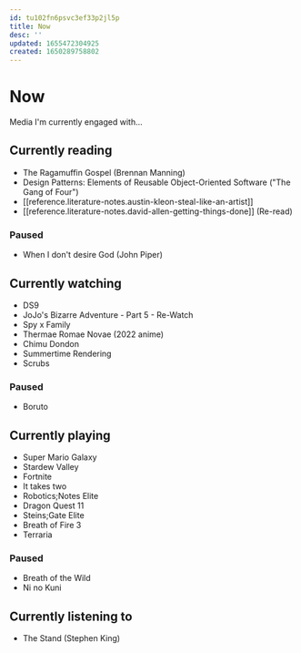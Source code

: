 ```yaml
---
id: tu102fn6psvc3ef33p2jl5p
title: Now
desc: ''
updated: 1655472304925
created: 1650289758802
---
```


# Now

Media I'm currently engaged with...

## Currently reading
- The Ragamuffin Gospel (Brennan Manning)
- Design Patterns: Elements of Reusable Object-Oriented Software ("The Gang of Four")
- [[reference.literature-notes.austin-kleon-steal-like-an-artist]]
- [[reference.literature-notes.david-allen-getting-things-done]] (Re-read)

### Paused
- When I don't desire God (John Piper)

## Currently watching
- DS9
- JoJo's Bizarre Adventure - Part 5 - Re-Watch
- Spy x Family
- Thermae Romae Novae (2022 anime)
- Chimu Dondon
- Summertime Rendering
- Scrubs

### Paused
- Boruto

## Currently playing
- Super Mario Galaxy
- Stardew Valley
- Fortnite
- It takes two
- Robotics;Notes Elite
- Dragon Quest 11
- Steins;Gate Elite
- Breath of Fire 3
- Terraria

### Paused
- Breath of the Wild
- Ni no Kuni

## Currently listening to
- The Stand (Stephen King)
